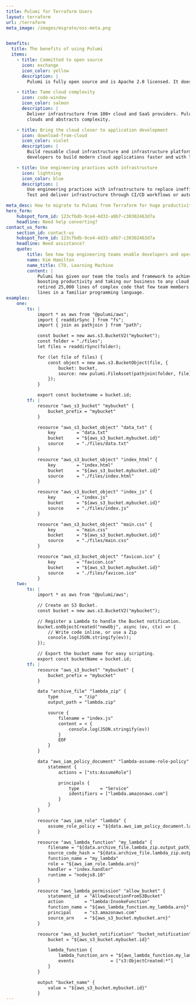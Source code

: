 ```yaml
---
title: Pulumi for Terraform Users
layout: terraform
url: /terraform
meta_image: /images/migrate/oss-meta.png


benefits:
  title: The benefits of using Pulumi
  items:
    - title: Committed to open source
      icon: exchange
      icon_color: yellow
      description: |
        Pulumi is fully open source and is Apache 2.0 licensed. It does not and never will depend on Business Source License software in any way.

    - title: Tame cloud complexity
      icon: code-window
      icon_color: salmon
      description: |
        Deliver infrastructure from 100+ cloud and SaaS providers. Pulumi’s SDKs provide a complete and consistent interface that offers full access to
        clouds and abstracts complexity.

    - title: Bring the cloud closer to application development
      icon: download-from-cloud
      icon_color: violet
      description: |
        Build reusable cloud infrastructure and infrastructure platforms that empower
        developers to build modern cloud applications faster and with less overhead.

    - title: Use engineering practices with infrastructure
      icon: lightning
      icon_color: blue
      description: |
        Use engineering practices with infrastructure to replace inefficient, manual infrastructure processes with automation.
        Test and deliver infrastructure through CI/CD workflows or automate deployments with code at runtime.

meta_desc: How to migrate to Pulumi from Terraform for huge productivity gains, and a unified programming model for Devs and DevOps.
hero_form:
    hubspot_form_id: 123cfbdb-9ce4-4d33-a9b7-c30302463d7a
    headline: Need help converting?
contact_us_form:
    section_id: contact-us
    hubspot_form_id: 123cfbdb-9ce4-4d33-a9b7-c30302463d7a
    headline: Need assistance?
    quote:
        title: See how top engineering teams enable developers and operators to work better together with Pulumi.
        name: Kim Hamilton
        name_title: CTO, Learning Machine
        content: |
            Pulumi has given our team the tools and framework to achieve a unified development and DevOps model,
            boosting productivity and taking our business to any cloud environment that our customers need. We
            retired 25,000 lines of complex code that few team members understood and replaced it with 100s of
            lines in a familiar programming language.
examples:
    one:
        ts: |
            import * as aws from "@pulumi/aws";
            import { readdirSync } from "fs";
            import { join as pathjoin } from "path";

            const bucket = new aws.s3.BucketV2("mybucket");
            const folder = "./files";
            let files = readdirSync(folder);

            for (let file of files) {
                const object = new aws.s3.BucketObject(file, {
                    bucket: bucket,
                    source: new pulumi.FileAsset(pathjoin(folder, file))
                });
            }

            export const bucketname = bucket.id;
        tf: |
            resource "aws_s3_bucket" "mybucket" {
                bucket_prefix = "mybucket"
            }

            resource "aws_s3_bucket_object" "data_txt" {
                key        = "data.txt"
                bucket     = "${aws_s3_bucket.mybucket.id}"
                source     = "./files/data.txt"
            }

            resource "aws_s3_bucket_object" "index_html" {
                key        = "index.html"
                bucket     = "${aws_s3_bucket.mybucket.id}"
                source     = "./files/index.html"
            }

            resource "aws_s3_bucket_object" "index_js" {
                key        = "index.js"
                bucket     = "${aws_s3_bucket.mybucket.id}"
                source     = "./files/index.js"
            }

            resource "aws_s3_bucket_object" "main.css" {
                key        = "main.css"
                bucket     = "${aws_s3_bucket.mybucket.id}"
                source     = "./files/main.css"
            }

            resource "aws_s3_bucket_object" "favicon.ico" {
                key        = "favicon.ico"
                bucket     = "${aws_s3_bucket.mybucket.id}"
                source     = "./files/favicon.ico"
            }
    two:
        ts: |
            import * as aws from "@pulumi/aws";

            // Create an S3 Bucket.
            const bucket = new aws.s3.BucketV2("mybucket");

            // Register a Lambda to handle the Bucket notification.
            bucket.onObjectCreated("newObj", async (ev, ctx) => {
                // Write code inline, or use a Zip
                console.log(JSON.stringify(ev));
            });

            // Export the bucket name for easy scripting.
            export const bucketName = bucket.id;
        tf: |
            resource "aws_s3_bucket" "mybucket" {
                bucket_prefix = "mybucket"
            }

            data "archive_file" "lambda_zip" {
                type        = "zip"
                output_path = "lambda.zip"

                source {
                    filename = "index.js"
                    content = < {
                        console.log(JSON.stringify(ev))
                    }
                    EOF
                }
            }

            data "aws_iam_policy_document" "lambda-assume-role-policy" {
                statement {
                    actions = ["sts:AssumeRole"]

                    principals {
                        type        = "Service"
                        identifiers = ["lambda.amazonaws.com"]
                    }
                }
            }

            resource "aws_iam_role" "lambda" {
                assume_role_policy = "${data.aws_iam_policy_document.lambda-assume-role-policy.json}"
            }

            resource "aws_lambda_function" "my_lambda" {
                filename = "${data.archive_file.lambda_zip.output_path}"
                source_code_hash = "${data.archive_file.lambda_zip.output_base64sha256}"
                function_name = "my_lambda"
                role = "${aws_iam_role.lambda.arn}"
                handler = "index.handler"
                runtime = "nodejs8.10"
            }

            resource "aws_lambda_permission" "allow_bucket" {
                statement_id  = "AllowExecutionFromS3Bucket"
                action        = "lambda:InvokeFunction"
                function_name = "${aws_lambda_function.my_lambda.arn}"
                principal     = "s3.amazonaws.com"
                source_arn    = "${aws_s3_bucket.mybucket.arn}"
            }

            resource "aws_s3_bucket_notification" "bucket_notification" {
                bucket = "${aws_s3_bucket.mybucket.id}"

                lambda_function {
                    lambda_function_arn = "${aws_lambda_function.my_lambda.arn}"
                    events              = ["s3:ObjectCreated:*"]
                }
            }

            output "bucket_name" {
                value = "${aws_s3_bucket.mybucket.id}"
            }
---
```

